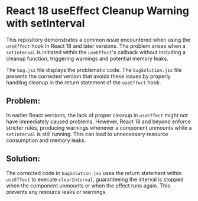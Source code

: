 # React 18 useEffect Cleanup Warning with setInterval

This repository demonstrates a common issue encountered when using the `useEffect` hook in React 18 and later versions.  The problem arises when a `setInterval` is initiated within the `useEffect`'s callback without including a cleanup function, triggering warnings and potential memory leaks.

The `bug.jsx` file displays the problematic code.  The `bugSolution.jsx` file presents the corrected version that avoids these issues by properly handling cleanup in the return statement of the `useEffect` hook.

## Problem:

In earlier React versions, the lack of proper cleanup in `useEffect` might not have immediately caused problems.  However, React 18 and beyond enforce stricter rules, producing warnings whenever a component unmounts while a `setInterval` is still running.  This can lead to unnecessary resource consumption and memory leaks.

## Solution:

The corrected code in `bugSolution.jsx` uses the return statement within `useEffect` to execute `clearInterval`, guaranteeing the interval is stopped when the component unmounts or when the effect runs again. This prevents any resource leaks or warnings.